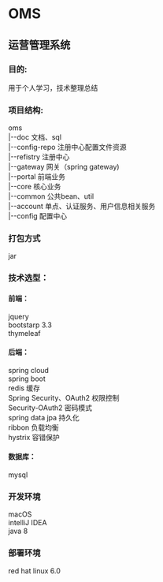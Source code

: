 # OMS
## 运营管理系统

### 目的:  
用于个人学习，技术整理总结

### 项目结构:  
oms  
|--doc 文档、sql  
|--config-repo 注册中心配置文件资源  
|--refistry 注册中心  
|--gateway 网关（spring gateway)  
|--portal 前端业务  
|--core 核心业务  
|--common 公共bean、util  
|--account 单点、认证服务、用户信息相关服务  
|--config 配置中心

### 打包方式
jar

### 技术选型：  
#### 前端：  
 jquery  
 bootstarp 3.3  
 thymeleaf
 
#### 后端：  
spring cloud   
spring boot  
redis  缓存  
Spring Security、OAuth2  权限控制   
Security-OAuth2 密码模式  
spring data jpa 持久化  
ribbon 负载均衡  
hystrix 容错保护

#### 数据库：  
mysql

### 开发环境

macOS  
intelliJ IDEA  
java 8

### 部署环境

red hat linux 6.0
